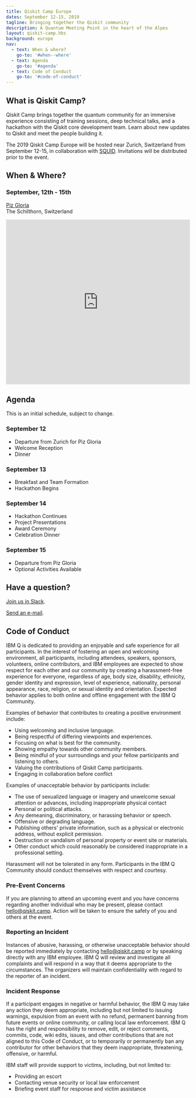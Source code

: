 ```yaml
---
title: Qiskit Camp Europe
dates: September 12-15, 2019
tagline: Bringing together the Qiskit community
description: A Quantum Meeting Point in the heart of the Alpes
layout: qiskit-camp.hbs
background: europe
nav:
  - text: When & where?
    go-to: '#when--where'
  - text: Agenda
    go-to: '#agenda'
  - text: Code of Conduct
    go-to: '#code-of-conduct'
---
```


## What is Qiskit Camp?

Qiskit Camp brings together the quantum community for an immersive experience consisting of training sessions, deep technical talks, and a hackathon with the Qiskit core development team. Learn about new updates to Qiskit and meet the people building it.

The 2019 Qiskit Camp Europe will be hosted near Zurich, Switzerland from September 12-15, in collaboration with [SQUID](https://qid.ethz.ch/). Invitations will be distributed prior to the event.

## When & Where?

### September, 12th - 15th

[Piz Gloria](https://www.schilthorn.ch/)<br/>The Schilthorn, Switzerland

<iframe title="Piz Victoria" src="https://www.google.com/maps/embed?pb=!1m18!1m12!1m3!1d3124.309098001504!2d7.835337833523298!3d46.55683910566589!2m3!1f0!2f0!3f0!3m2!1i1024!2i768!4f13.1!3m3!1m2!1s0x478fa0aa0ef272f5%3A0xba9bb981f1a1b693!2sPiz+Gloria!5e0!3m2!1sen!2ses!4v1560537893059!5m2!1sen!2ses" style="border:0" allowfullscreen="" width="100%" height="450" frameborder="0"></iframe>

## Agenda

This is an initial schedule, subject to change.

### September 12

- Departure from Zurich for Piz Gloria
- Welcome Reception
- Dinner

### September 13

- Breakfast and Team Formation
- Hackathon Begins

### September 14

- Hackathon Continues
- Project Presentations
- Award Ceremony
- Celebration Dinner

### September 15

- Departure from Piz Gloria
- Optional Activities Available

## Have a question?

[Join us in Slack](https://qiskit.slack.com/).

[Send an e-mail](mailto:hello@qiskit.camp).

## Code of Conduct

IBM Q is dedicated to providing an enjoyable and safe experience for all participants. In the interest of fostering an open and welcoming environment, all participants, including attendees, speakers, sponsors, volunteers, online contributors, and IBM employees are expected to show respect for each other and our community by creating a harassment-free experience for everyone, regardless of age, body size, disability, ethnicity, gender identity and expression, level of experience, nationality, personal appearance, race, religion, or sexual identity and orientation. Expected behavior applies to both online and offline engagement with the IBM Q Community.

Examples of behavior that contributes to creating a positive environment include:

- Using welcoming and inclusive language.
- Being respectful of differing viewpoints and experiences.
- Focusing on what is best for the community.
- Showing empathy towards other community members.
- Being mindful of your surroundings and your fellow participants and listening to others.
- Valuing the contributions of Qiskit Camp participants.
- Engaging in collaboration before conflict

Examples of unacceptable behavior by participants include:

- The use of sexualized language or imagery and unwelcome sexual attention or advances, including inappropriate physical contact
- Personal or political attacks.
- Any demeaning, discriminatory, or harassing behavior or speech.
- Offensive or degrading language.
- Publishing others' private information, such as a physical or electronic address, without explicit permission.
- Destruction or vandalism of personal property or event site or materials.
- Other conduct which could reasonably be considered inappropriate in a professional setting.

Harassment will not be tolerated in any form. Participants in the IBM Q Community should conduct themselves with respect and courtesy.

### Pre-Event Concerns

If you are planning to attend an upcoming event and you have concerns regarding another individual who may be present, please contact [hello@qiskit.camp](mailto:hello@qiskit.camp). Action will be taken to ensure the safety of you and others at the event.

### Reporting an Incident

Instances of abusive, harassing, or otherwise unacceptable behavior should be reported immediately by contacting [hello@qiskit.camp](mailto:hello@qiskit.camp) or by speaking directly with any IBM employee. IBM Q will review and investigate all complaints and will respond in a way that it deems appropriate to the circumstances. The organizers will maintain confidentiality with regard to the reporter of an incident.

### Incident Response

If a participant engages in negative or harmful behavior, the IBM Q may take any action they deem appropriate, including but not limited to issuing warnings, expulsion from an event with no refund, permanent banning from future events or online community, or calling local law enforcement. IBM Q has the right and responsibility to remove, edit, or reject comments, commits, code, wiki edits, issues, and other contributions that are not aligned to this Code of Conduct, or to temporarily or permanently ban any contributor for other behaviors that they deem inappropriate, threatening, offensive, or harmful.

IBM staff will provide support to victims, including, but not limited to:

- Providing an escort
- Contacting venue security or local law enforcement
- Briefing event staff for response and victim assistance
